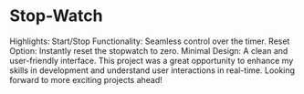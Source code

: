 # Stop-Watch
Highlights:
Start/Stop Functionality: Seamless control over the timer.
Reset Option: Instantly reset the stopwatch to zero.
Minimal Design: A clean and user-friendly interface.
This project was a great opportunity to enhance my skills in development and understand user interactions in real-time. Looking forward to more exciting projects ahead!







